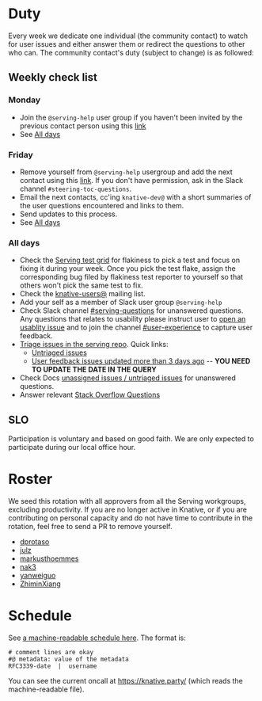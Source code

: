 # Duty

Every week we dedicate one individual (the community contact) to watch for user
issues and either answer them or redirect the questions to other who can. The
community contact's duty (subject to change) is as followed:

## Weekly check list

### Monday

- Join the `@serving-help` user group if you haven't been invited by the
  previous contact person using this
  [link](https://app.slack.com/client/T93ELUK42/browse-user-groups/user_groups/S0186KPJYG4)
- See [All days](#all-days)

### Friday

- Remove yourself from `@serving-help` usergroup and add the next contact using
  this
  [link](https://app.slack.com/client/T93ELUK42/browse-user-groups/user_groups/S0186KPJYG4).
  If you don't have permission, ask in the Slack channel
  `#steering-toc-questions`.
- Email the next contacts, cc'ing `knative-dev@` with a short summaries of the
  user questions encountered and links to them.
- Send updates to this process.
- See [All days](#all-days)

### All days

- Check the [Serving test grid](https://testgrid.knative.dev/serving) for
  flakiness to pick a test and focus on fixing it during your week. Once you
  pick the test flake, assign the corresponding bug filed by flakiness test
  reporter to yourself so that others won't pick the same test to fix.
- Check the
  [knative-users@](https://groups.google.com/forum/#!forum/knative-users)
  mailing list.
- Add your self as a member of Slack user group `@serving-help`
- Check Slack channel
  [#serving-questions](https://knative.slack.com/archives/C0186KU7STW) for
  unanswered questions. Any questions that relates to usability please instruct
  user to
  [open an usablity issue](https://github.com/knative/ux/issues/new?assignees=&labels=kind%2Ffriction-point&template=friction-point-template.md&title=)
  and to join the channel
  [#user-experience](https://knative.slack.com/archives/C01JBD1LSF3) to capture
  user feedback.
- [Triage issues in the serving repo](./TRIAGE.md). Quick links:
  - [Untriaged issues](https://github.com/knative/serving/issues?q=is%3Aissue+is%3Aopen+-label%3Atriage%2Faccepted+-label%3Atriage%2Fneeds-user-input)
  - [User feedback issues updated more than 3 days ago](https://github.com/knative/serving/issues?q=is%3Aissue+is%3Aopen+label%3Atriage%2Fneeds-user-input+updated%3A%3C%3D2021-03-13)
    -- **YOU NEED TO UPDATE THE DATE IN THE QUERY**
- Check Docs
  [unassigned issues / untriaged issues](https://github.com/knative/docs/issues?q=is%3Aopen+is%3Aissue+label%3Akind%2Fserving+label%3Atriage%2Fneeds-eng-input)
  for unanswered questions.
- Answer relevant
  [Stack Overflow Questions](https://stackoverflow.com/questions/tagged/knative-serving?tab=Newest)

## SLO

Participation is voluntary and based on good faith. We are only expected to
participate during our local office hour.

# Roster

We seed this rotation with all approvers from all the Serving workgroups,
excluding productivity. If you are no longer active in Knative, or if you are
contributing on personal capacity and do not have time to contribute in the
rotation, feel free to send a PR to remove yourself.

- [dprotaso](https://github.com/dprotaso)
- [julz](https://github.com/julz)
- [markusthoemmes](https://github.com/markusthoemmes)
- [nak3](https://github.com/nak3)
- [yanweiguo](https://github.com/yanweiguo)
- [ZhiminXiang](https://github.com/ZhiminXiang)

# Schedule

See [a machine-readable schedule here](support.rotation). The format is:

```
# comment lines are okay
#@ metadata: value of the metadata
RFC3339-date  |  username
```

You can see the current oncall at https://knative.party/ (which reads the
machine-readable file).
